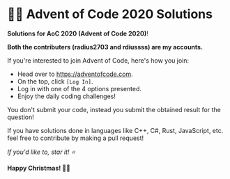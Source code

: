 # 🎅🎄 Advent of Code 2020 Solutions
**Solutions for AoC 2020 (Advent of Code 2020)**!

**Both the contributers (radius2703 and rdiussss) are my accounts.**

If you're interested to join Advent of Code, here's how you join:

* Head over to https://adventofcode.com.
* On the top, click `[Log In]`.
* Log in with one of the 4 options presented.
* Enjoy the daily coding challenges!

You don't submit your code, instead you submit the obtained result for the question!

If you have solutions done in languages like C++, C#, Rust, JavaScript, etc.
feel free to contribute by making a pull request!

*If you'd like to, star it! ⭐*

**Happy Christmas! 🎅🎄**
